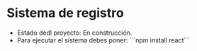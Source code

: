 <h1>Sistema de registro</h1>

- Estado dedl proyecto: En construcción.
- Para ejecutar el sistema debes poner:
´´´npm install react´´´
